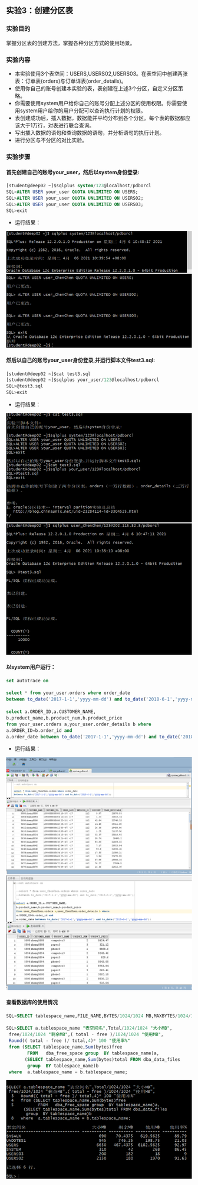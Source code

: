 ## 实验3：创建分区表
### 实验目的
掌握分区表的创建方法，掌握各种分区方式的使用场景。
### 实验内容
- 本实验使用3个表空间：USERS,USERS02,USERS03。在表空间中创建两张表：订单表(orders)与订单详表(order_details)。
- 使用你自己的账号创建本实验的表，表创建在上述3个分区，自定义分区策略。
- 你需要使用system用户给你自己的账号分配上述分区的使用权限。你需要使用system用户给你的用户分配可以查询执行计划的权限。
- 表创建成功后，插入数据，数据能并平均分布到各个分区。每个表的数据都应该大于1万行，对表进行联合查询。
- 写出插入数据的语句和查询数据的语句，并分析语句的执行计划。
- 进行分区与不分区的对比实验。
### 实验步骤
#### 首先创建自己的账号your_user，然后以system身份登录:
```sql
[student@deep02 ~]$sqlplus system/123@localhost/pdborcl
SQL>ALTER USER your_user QUOTA UNLIMITED ON USERS;
SQL>ALTER USER your_user QUOTA UNLIMITED ON USERS02;
SQL>ALTER USER your_user QUOTA UNLIMITED ON USERS03;
SQL>exit
```
- 运行结果：

![avatar](./imge/sql_1_1.png)
![avatar](./imge/sql_1_2.png)

#### 然后以自己的账号your_user身份登录,并运行脚本文件test3.sql:
```sql
[student@deep02 ~]$cat test3.sql
[student@deep02 ~]$sqlplus your_user/123@localhost/pdborcl
SQL>@test3.sql
SQL>exit
```
- 运行结果：

![avatar](./imge/sql_2_1.png)
![avatar](./imge/sql_2_2.png)

#### 以system用户运行：
```sql
set autotrace on

select * from your_user.orders where order_date
between to_date('2017-1-1','yyyy-mm-dd') and to_date('2018-6-1','yyyy-mm-dd');

select a.ORDER_ID,a.CUSTOMER_NAME,
b.product_name,b.product_num,b.product_price
from your_user.orders a,your_user.order_details b where
a.ORDER_ID=b.order_id and
a.order_date between to_date('2017-1-1','yyyy-mm-dd') and to_date('2018-6-1','yyyy-mm-dd');
```
- 运行结果：

![avatar](./imge/sql_3_1.png)
![avatar](./imge/sql_3_2.png)
#### 查看数据库的使用情况
```sql
SQL>SELECT tablespace_name,FILE_NAME,BYTES/1024/1024 MB,MAXBYTES/1024/1024 MAX_MB,autoextensible FROM dba_data_files  WHERE  tablespace_name='USERS';

SQL>SELECT a.tablespace_name "表空间名",Total/1024/1024 "大小MB",
 free/1024/1024 "剩余MB",( total - free )/1024/1024 "使用MB",
 Round(( total - free )/ total,4)* 100 "使用率%"
 from (SELECT tablespace_name,Sum(bytes)free
        FROM   dba_free_space group  BY tablespace_name)a,
       (SELECT tablespace_name,Sum(bytes)total FROM dba_data_files
        group  BY tablespace_name)b
 where  a.tablespace_name = b.tablespace_name;
```
![avatar](./imge/sql_4.png)
